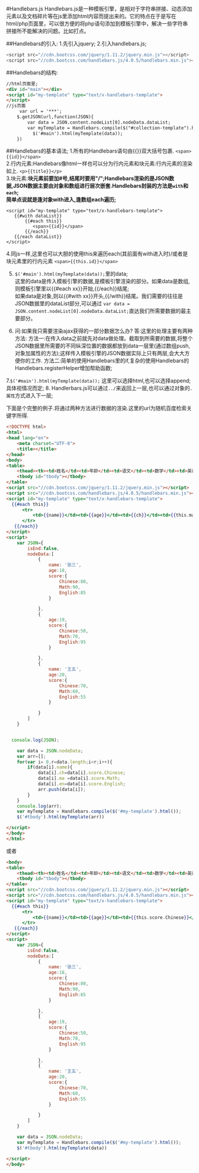 #Handlebars.js
Handlebars.js是一种模板引擎，是相对于字符串拼接、动态添加元素以及文档碎片等在js里添加html内容而提出来的。它的特点在于是写在html/php页面里，可以很方便的将php语句添加到模板引擎中，解决一些字符串拼接所不能解决的问题。比如打点。

##Handlebars的引入:
1.先引入jquery;
2.引入handlebars.js;
```js
<script src="//cdn.bootcss.com/jquery/1.11.2/jquery.min.js"></script>
<script src="//cdn.bootcss.com/handlebars.js/4.0.5/handlebars.min.js"></script>
```
##Handlebars的结构:
```html
//html页面里;
<div id="main"></div>
<script id="my-template" type="text/x-handlebars-template">
</script>
//js页面
     var url = '***';
    $.getJSON(url,function(JSON){
        var data = JSON.content.nodeList[0].nodeData.dataList;
        var myTemplate = Handlebars.compile($("#collection-template").html());
          $('#main').html(myTemplate(data));
    })
```



##Handlebars的基本语法;
1.所有的Handlebars语句由{{}}双大括号包裹. `<span>{{id}}</span>` <br/>
2.行内元素:Handlebars像html一样也可以分为行内元素和块元素:行内元素的渲染如上. `<p>{{title}}</p>` <br/>
3.块元素:**块元素前要加#号,结尾时要用"/";**Handlebars渲染的是JSON数据,JSON数据主要由对象和数组进行层次嵌套.Handlebars封装的方法是`with`和`each`; <br/>
简单点说就是**逢对象with进入,逢数组each遍历;**
```
<script id="my-template" type="text/x-handlebars-template">
   {{#with dataList}}
       {{#each this}}
          <span>{{id}}</span>
       {{/each}}
   {{/each dataList}}
</script>
```
4.同js一样,这里也可以大胆的使用this来遍历each(其前面有with进入时)/或者是块元素里的行内元素 `<span>{{this.id}}</span>` <br/>

5. `$('#main').html(myTemplate(data));`里的data;<br/>
这里的data是传入模板引擎的数据,是模板引擎渲染的部分。如果data是数组,则模板引擎里以{{#each xx}}开始,{{/each}}结尾;<br/> 如果data是对象,则以{{#with xx}}开头,{{/with}}结尾。我们需要的往往是JSON数据里的dataList部分,可以通过 `var data = JSON.content.nodeList[0].nodeData.dataList;`直达我们所需要数据的最主要部分。<br/>

6. 问:如果我只需要渲染ajax获得的一部分数据怎么办?
   答:这里的处理主要有两种方法:
   方法一:在传入data之前就先对data做处理。截取到所需要的数据,将整个JSON数据里所需要的不同纵深位置的数据都放到data一层里(通过数组push,对象加属性的方法);这样传入模板引擎的JSON数据实际上只有两层,会大大方便你的工作.
   方法二:简单的使用Handlebars里的if,复杂的使用Handlebars的Handlebars.registerHelper增加帮助函数;



7.`$('#main').html(myTemplate(data));` 这里可以选择html,也可以选择append;具体视情况而定;
8. Handlerbars.js可以通过`../`来返回上一层,也可以通过对象的`.属性`方式进入下一层;




下面是个完整的例子.将通过两种方法进行数据的渲染.这里的url为随机百度检索关键字所得.

```html
<!DOCTYPE html>
<html>
<head lang="en">
    <meta charset="UTF-8">
    <title></title>
</head>
<body>
<table>
    <thead><th><td>姓名</td><td>年龄</td><td>语文</td><td>数学</td><td>英语</td></th></thead>
    <tbody id="tbody"></tbody>
</table>
<script src="//cdn.bootcss.com/jquery/1.11.2/jquery.min.js"></script>
<script src="//cdn.bootcss.com/handlebars.js/4.0.5/handlebars.min.js"></script>
<script id="my-template" type="text/x-handlebars-template">
  {{#each this}}
      <tr>
          <td>{{name}}</td><td>{{age}}</td><td>{{ch}}</td><td>{{this.ma}}</td><td>{{en}}</td>
      </tr>
   {{/each}}
</script>
<script>
    var JSON={
        isEnd:false,
        nodeData:[
            {
                name: '张三',
                age:18,
                score:{
                    Chinese:80,
                    Math:90,
                    English:85
                }

            },
            {
                age:19,
                score:{
                    Chinese:50,
                    Math:70,
                    English:95
                }

            },
            {
                name: '王五',
                age:20,
                score:{
                    Chinese:70,
                    Math:60,
                    English:55
                }

            }
        ]
    }


  console.log(JSON);

    var data = JSON.nodeData;
    var arr=[];
    for(var i= 0,r=data.length;i<r;i++){
        if(data[i].name){
            data[i].ch=data[i].score.Chinese;
            data[i].ma =data[i].score.Math;
            data[i].en=data[i].score.English;
            arr.push(data[i]);
        }
    }
    console.log(arr);
    var myTemplate = Handlebars.compile($('#my-template').html());
    $('#tbody').html(myTemplate(arr))

</script>
</body>
</html>
```

或者

```html
<body>
<table>
    <thead><th><td>姓名</td><td>年龄</td><td>语文</td><td>数学</td><td>英语</td></th></thead>
    <tbody id="tbody"></tbody>
</table>
<script src="//cdn.bootcss.com/jquery/1.11.2/jquery.min.js"></script>
<script src="//cdn.bootcss.com/handlebars.js/4.0.5/handlebars.min.js"></script>
<script id="my-template" type="text/x-handlebars-template">
  {{#each this}}
      <tr>
          <td>{{name}}</td><td>{{age}}</td><td>{{this.score.Chinese}}</td><td>{{this.score.Math}}</td><td>{{this.score.English}}</td>
      </tr>
   {{/each}}
</script>
<script>
    var JSON={
        isEnd:false,
        nodeData:[
            {
                name: '张三',
                age:18,
                score:{
                    Chinese:80,
                    Math:90,
                    English:85
                }

            },
            {
                age:19,
                score:{
                    Chinese:50,
                    Math:70,
                    English:95
                }

            },
            {
                name: '王五',
                age:20,
                score:{
                    Chinese:70,
                    Math:60,
                    English:55
                }

            }
        ]
    }

    var data = JSON.nodeData;
    var myTemplate = Handlebars.compile($('#my-template').html());
    $('#tbody').html(myTemplate(data))

</script>
</body>
```
